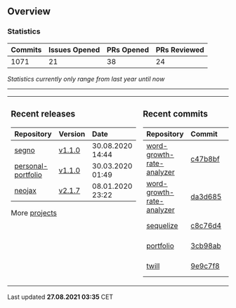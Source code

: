 ## Overview

### Statistics

<!-- statistics starts -->
| Commits | Issues Opened | PRs Opened | PRs Reviewed |
| :- | :- | :- | :- |
| 1071 | 21 | 38 | 24 |
<!-- statistics ends -->

_Statistics currently only range from last year until now_

---

<table><tr><td valign="top">

### Recent releases

<!-- recent_releases starts -->
| Repository | Version | Date |
| :- | :- | :- |
| [segno](https://github.com/Keimeno/segno) | [v1.1.0](https://github.com/Keimeno/segno/releases/tag/v1.1.0) | 30.08.2020 14:44 |
| [personal-portfolio](https://github.com/Keimeno/personal-portfolio) | [v1.1.0](https://github.com/Keimeno/personal-portfolio/releases/tag/v1.1.0) | 30.03.2020 01:49 |
| [neojax](https://github.com/Keimeno/neojax) | [v2.1.7](https://github.com/Keimeno/neojax/releases/tag/v2.1.7) | 08.01.2020 23:22 |
<!-- recent_releases ends -->

More [projects](https://github.com/Keimeno?tab=repositories)

</td><td valign="top">

### Recent commits

<!-- recent_commits starts -->
| Repository | Commit | Date |
| :- | :- | :- |      
| [word-growth-rate-analyzer](https://github.com/Keimeno/word-growth-rate-analyzer) | [c47b8bf](https://github.com/Keimeno/word-growth-rate-analyzer/commit/c47b8bf7e8d5171abca89f6d7ad89baa62fe0924) | 03.08.2021 20:28 |
| [word-growth-rate-analyzer](https://github.com/Keimeno/word-growth-rate-analyzer) | [da3d685](https://github.com/Keimeno/word-growth-rate-analyzer/commit/da3d6853e02e2036bd4712bb4ba8c7f1e6de5f39) | 03.08.2021 20:28 |
| [sequelize](https://github.com/sequelize/sequelize) | [c8c76d4](https://github.com/sequelize/sequelize/commit/c8c76d4312f1def0b3f84a213539270ea118367e) | 22.03.2021 02:04 |
| [portfolio](https://github.com/Keimeno/portfolio) | [3cb98ab](https://github.com/Keimeno/portfolio/commit/3cb98ab4a25dde08c2d1cd8d95ac9081274f9056) | 22.01.2021 17:15 |
| [twill](https://github.com/area17/twill) | [9e9c7f8](https://github.com/area17/twill/commit/9e9c7f8d1f9931fc47451576d921859c289976a1) | 21.01.2021 18:19 |
<!-- recent_commits ends -->

</td></tr></table>

<p>
Last updated 
<b>
<!-- last_updated starts -->
27.08.2021 03:35
<!-- last_updated ends -->
</b>
CET
</p>

